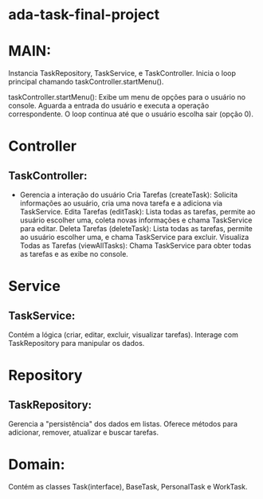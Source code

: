 # ada-task-final-project

# MAIN:
Instancia TaskRepository, TaskService, e TaskController.
Inicia o loop principal chamando taskController.startMenu().

taskController.startMenu():
Exibe um menu de opções para o usuário no console.
Aguarda a entrada do usuário e executa a operação correspondente.
O loop continua até que o usuário escolha sair (opção 0).

# Controller
## TaskController:
- Gerencia a interação do usuário
Cria Tarefas (createTask): Solicita informações ao usuário, cria uma nova tarefa e a adiciona via TaskService.
Edita Tarefas (editTask): Lista todas as tarefas, permite ao usuário escolher uma, coleta novas informações e chama TaskService para editar.
Deleta Tarefas (deleteTask): Lista todas as tarefas, permite ao usuário escolher uma, e chama TaskService para excluir.
Visualiza Todas as Tarefas (viewAllTasks): Chama TaskService para obter todas as tarefas e as exibe no console.

# Service
## TaskService:
Contém a lógica (criar, editar, excluir, visualizar tarefas).
Interage com TaskRepository para manipular os dados.

# Repository
## TaskRepository:
Gerencia a "persistência" dos dados em listas.
Oferece métodos para adicionar, remover, atualizar e buscar tarefas.

# Domain:
Contém as classes Task(interface), BaseTask, PersonalTask e WorkTask.
